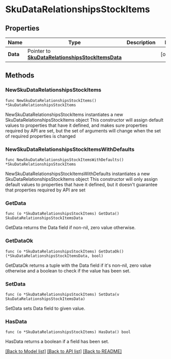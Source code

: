 # SkuDataRelationshipsStockItems

## Properties

Name | Type | Description | Notes
------------ | ------------- | ------------- | -------------
**Data** | Pointer to [**SkuDataRelationshipsStockItemsData**](SkuDataRelationshipsStockItemsData.md) |  | [optional] 

## Methods

### NewSkuDataRelationshipsStockItems

`func NewSkuDataRelationshipsStockItems() *SkuDataRelationshipsStockItems`

NewSkuDataRelationshipsStockItems instantiates a new SkuDataRelationshipsStockItems object
This constructor will assign default values to properties that have it defined,
and makes sure properties required by API are set, but the set of arguments
will change when the set of required properties is changed

### NewSkuDataRelationshipsStockItemsWithDefaults

`func NewSkuDataRelationshipsStockItemsWithDefaults() *SkuDataRelationshipsStockItems`

NewSkuDataRelationshipsStockItemsWithDefaults instantiates a new SkuDataRelationshipsStockItems object
This constructor will only assign default values to properties that have it defined,
but it doesn't guarantee that properties required by API are set

### GetData

`func (o *SkuDataRelationshipsStockItems) GetData() SkuDataRelationshipsStockItemsData`

GetData returns the Data field if non-nil, zero value otherwise.

### GetDataOk

`func (o *SkuDataRelationshipsStockItems) GetDataOk() (*SkuDataRelationshipsStockItemsData, bool)`

GetDataOk returns a tuple with the Data field if it's non-nil, zero value otherwise
and a boolean to check if the value has been set.

### SetData

`func (o *SkuDataRelationshipsStockItems) SetData(v SkuDataRelationshipsStockItemsData)`

SetData sets Data field to given value.

### HasData

`func (o *SkuDataRelationshipsStockItems) HasData() bool`

HasData returns a boolean if a field has been set.


[[Back to Model list]](../README.md#documentation-for-models) [[Back to API list]](../README.md#documentation-for-api-endpoints) [[Back to README]](../README.md)


